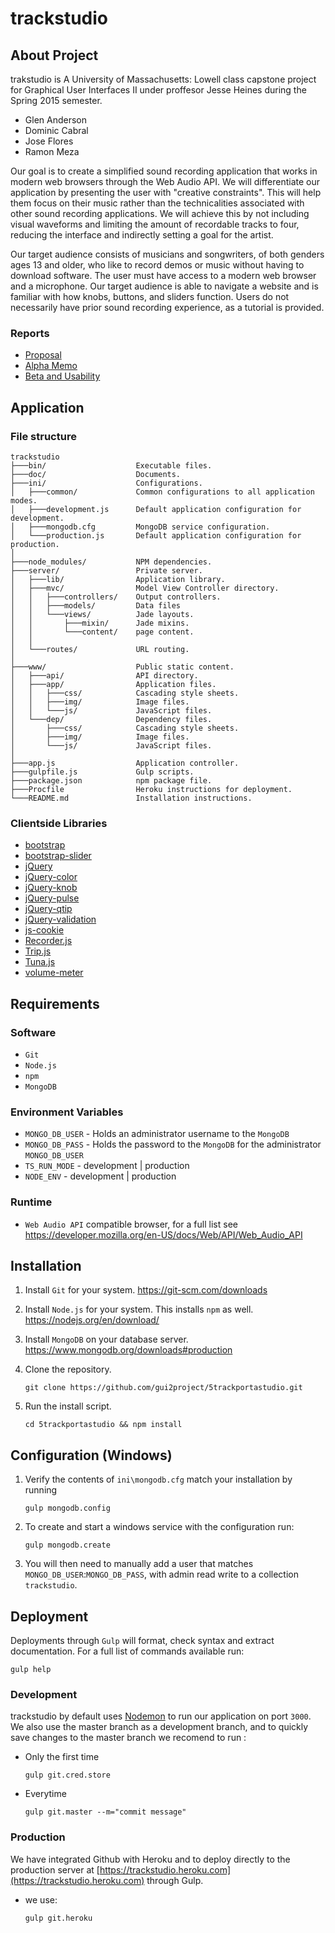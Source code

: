 # trackstudio

## About Project
trakstudio is A University of Massachusetts: Lowell class capstone project for Graphical User Interfaces II under proffesor Jesse Heines during the Spring 2015 semester.

- Glen Anderson
- Dominic Cabral
- Jose Flores
- Ramon Meza

Our goal is to create a simplified sound recording application that works in modern web browsers through the Web Audio API. We will differentiate our application by presenting the user with "creative constraints". This will help them focus on their music rather than the technicalities associated with other sound recording applications. We will achieve this by not including visual waveforms and limiting the amount of recordable tracks to four, reducing the interface and indirectly setting a goal for the artist.

Our target audience consists of musicians and songwriters, of both genders ages 13 and older, who like to record demos or music without having to download software. The user must have access to a modern web browser and a microphone. Our target audience is able to navigate a website and is familiar with how knobs, buttons, and sliders function. Users do not necessarily have prior sound recording experience, as a tutorial is provided.

### Reports
- [Proposal](https://trackstudio.herokuapp.com/api/get/doc/report-proposal)
- [Alpha Memo](https://trackstudio.herokuapp.com/api/get/doc/report-memo)
- [Beta and Usability](https://trackstudio.herokuapp.com/api/get/doc/report-usability)

## Application
### File structure
```
trackstudio
├───bin/                    Executable files.
├───doc/                    Documents.
├───ini/                    Configurations.
│   ├───common/             Common configurations to all application modes.
│   ├───development.js      Default application configuration for development.
│   ├───mongodb.cfg         MongoDB service configuration.
│   └───production.js       Default application configuration for production.
│
├───node_modules/           NPM dependencies.
├───server/                 Private server.
│   ├───lib/                Application library.
│   ├───mvc/                Model View Controller directory.
│   │   ├───controllers/    Output controllers.
│   │   ├───models/         Data files
│   │   └───views/          Jade layouts.
│   │       ├───mixin/      Jade mixins.
│   │       └───content/    page content.
│   │
│   └───routes/             URL routing.
│
├───www/                    Public static content.
│   ├───api/                API directory.
│   ├───app/                Application files.
│   │   ├───css/            Cascading style sheets.
│   │   ├───img/            Image files.
│   │   └───js/             JavaScript files.
│   └───dep/                Dependency files.
│       ├───css/            Cascading style sheets.
│       ├───img/            Image files.
│       └───js/             JavaScript files.
│
├───app.js                  Application controller.
├───gulpfile.js             Gulp scripts.
├───package.json            npm package file.
├───Procfile                Heroku instructions for deployment.
└───README.md               Installation instructions.
```

### Clientside Libraries
- [bootstrap](http://getbootstrap.com)
- [bootstrap-slider](https://github.com/seiyria/bootstrap-slider)
- [jQuery](http://jquery.com)
- [jQuery-color](https://github.com/jquery/jquery-color)
- [jQuery-knob](https://github.com/aterrien/jQuery-Knob)
- [jQuery-pulse](https://github.com/jsoverson/jquery.pulse.js)
- [jQuery-qtip](http://qtip2.com/download)
- [jQuery-validation](https://github.com/jzaefferer/jquery-validation)
- [js-cookie](https://github.com/js-cookie/js-cookie)
- [Recorder.js](https://github.com/mattdiamond/Recorderjs)
- [Trip.js](https://github.com/EragonJ/Trip.js)
- [Tuna.js](https://github.com/Theodeus/tuna)
- [volume-meter](https://github.com/cwilso/volume-meter)

## Requirements

### Software
- `Git`
- `Node.js`
- `npm`
- `MongoDB`

### Environment Variables
- `MONGO_DB_USER` - Holds an administrator username to the `MongoDB`
- `MONGO_DB_PASS` - Holds the password to the `MongoDB` for the administrator `MONGO_DB_USER`
- `TS_RUN_MODE` - development | production
- `NODE_ENV` - development | production

### Runtime
- `Web Audio API` compatible browser, for a full list see
    https://developer.mozilla.org/en-US/docs/Web/API/Web_Audio_API

## Installation
1. Install `Git` for your system.
    https://git-scm.com/downloads

2. Install `Node.js` for your system. This installs `npm` as well.
    https://nodejs.org/en/download/

3. Install `MongoDB` on your database server.
    https://www.mongodb.org/downloads#production

4. Clone the repository.
    ```
    git clone https://github.com/gui2project/5trackportastudio.git
    ```

5. Run the install script.
    ```
    cd 5trackportastudio && npm install
    ```

## Configuration (Windows)
1. Verify the contents of `ini\mongodb.cfg` match your installation by running
    ```
    gulp mongodb.config
    ```

2. To create and start a windows service with the configuration run:
    ```
    gulp mongodb.create
    ```
3. You will then need to manually add a user that matches `MONGO_DB_USER`:`MONGO_DB_PASS`, with admin read write to a collection `trackstudio`.

## Deployment
Deployments through `Gulp` will format, check syntax and extract documentation. For a full list of commands available run:
```
gulp help
```

### Development
trackstudio by default uses [Nodemon](https://www.npmjs.com/package/nodemon) to run our application on port `3000`.
We also use the master branch as a development branch, and to quickly save changes to the master branch we recomend to run :
- Only the first time
    ```
    gulp git.cred.store
    ```
- Everytime
    ```
    gulp git.master --m="commit message"
    ```

### Production
We have integrated Github with Heroku and to deploy directly to the production server at [https://trackstudio.heroku.com](https://trackstudio.heroku.com) through Gulp.
- we use:
    ```
    gulp git.heroku
    ```
